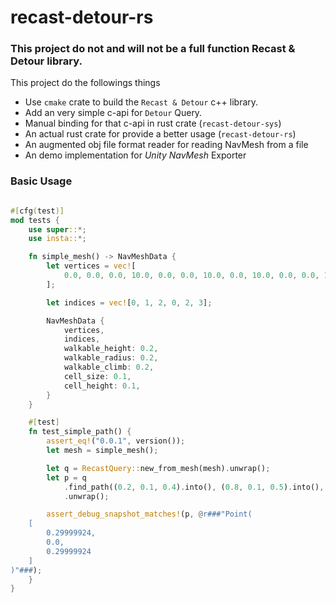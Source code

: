 # recast-detour-rs

[Latest Version]: https://img.shields.io/crates/v/recast-detour-rs.svg
[crates.io]: https://crates.io/crates/recast-detour-rs

### This project do not and will not be a full function Recast & Detour library. 

This project do the followings things

* Use `cmake` crate to build the `Recast & Detour` c++ library.
* Add an very simple c-api for `Detour` Query.
* Manual binding for that c-api in rust crate (`recast-detour-sys`)
* An actual rust crate for provide a better usage (`recast-detour-rs`)
* An augmented obj file format reader for reading NavMesh from a file
* An demo implementation for *Unity NavMesh* Exporter


### Basic Usage

```rust

#[cfg(test)]
mod tests {
    use super::*;
    use insta::*;

    fn simple_mesh() -> NavMeshData {
        let vertices = vec![
            0.0, 0.0, 0.0, 10.0, 0.0, 0.0, 10.0, 0.0, 10.0, 0.0, 0.0, 10.0,
        ];

        let indices = vec![0, 1, 2, 0, 2, 3];

        NavMeshData {
            vertices,
            indices,
            walkable_height: 0.2,
            walkable_radius: 0.2,
            walkable_climb: 0.2,
            cell_size: 0.1,
            cell_height: 0.1,
        }
    }

    #[test]
    fn test_simple_path() {
        assert_eq!("0.0.1", version());
        let mesh = simple_mesh();

        let q = RecastQuery::new_from_mesh(mesh).unwrap();
        let p = q
            .find_path((0.2, 0.1, 0.4).into(), (0.8, 0.1, 0.5).into(), 0.2)
            .unwrap();

        assert_debug_snapshot_matches!(p, @r###"Point(
    [
        0.29999924,
        0.0,
        0.29999924
    ]
)"###);
    }
}

```

